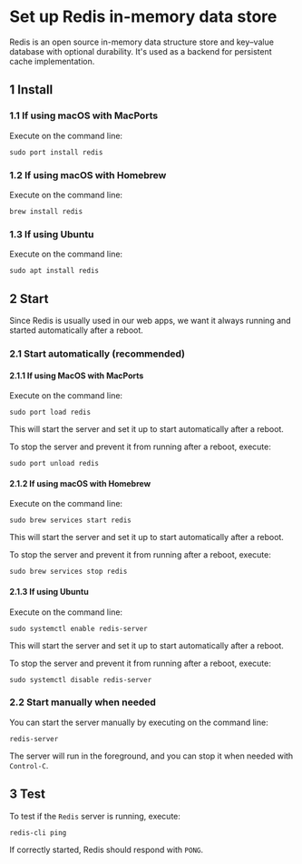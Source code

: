 # Set up Redis in-memory data store

Redis is an open source in-memory data structure store and key–value database
with optional durability. It's used as a backend for persistent cache
implementation.

## 1 Install

### 1.1 If using macOS with MacPorts

Execute on the command line:

```console
sudo port install redis
```

### 1.2 If using macOS with Homebrew

Execute on the command line:

```console
brew install redis
```

### 1.3 If using Ubuntu

Execute on the command line:

```console
sudo apt install redis
```

## 2 Start

Since Redis is usually used in our web apps, we want it always running and
started automatically after a reboot.

### 2.1 Start automatically (recommended)

#### 2.1.1 If using MacOS with MacPorts

Execute on the command line:

```console
sudo port load redis
```

This will start the server and set it up to start automatically after a reboot.

To stop the server and prevent it from running after a reboot, execute:

```console
sudo port unload redis
```

#### 2.1.2 If using macOS with Homebrew

Execute on the command line:

```console
sudo brew services start redis
```

This will start the server and set it up to start automatically after a reboot.

To stop the server and prevent it from running after a reboot, execute:

```console
sudo brew services stop redis
```

#### 2.1.3 If using Ubuntu

Execute on the command line:

```console
sudo systemctl enable redis-server
```

This will start the server and set it up to start automatically after a reboot.

To stop the server and prevent it from running after a reboot, execute:

```console
sudo systemctl disable redis-server
```

### 2.2 Start manually when needed

You can start the server manually by executing on the command line:

```console
redis-server
```

The server will run in the foreground, and you can stop it when needed with
`Control-C`.

## 3 Test

To test if the `Redis` server is running, execute:

```console
redis-cli ping
```

If correctly started, Redis should respond with `PONG`.
